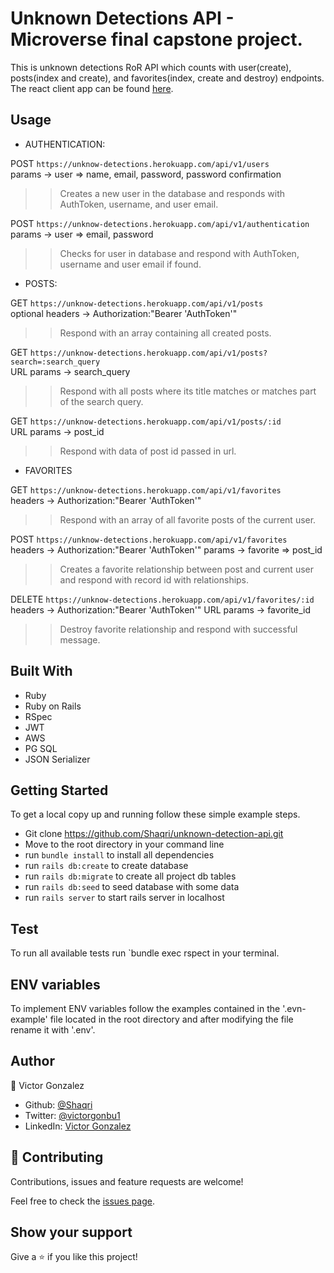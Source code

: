 # Unknown Detections API - Microverse final capstone project.

This is unknown detections RoR API which counts with user(create), posts(index and create), and favorites(index, create and destroy) endpoints. The react client app can be found [here](https://github.com/Shaqri/unknown-detection-client).

## Usage

- AUTHENTICATION:  

POST `https://unknow-detections.herokuapp.com/api/v1/users`  
params -> user => name, email, password, password confirmation
>> Creates a new user in the database and responds with AuthToken, username, and user email.  

POST `https://unknow-detections.herokuapp.com/api/v1/authentication`    
params -> user => email, password  
>> Checks for user in database and respond with AuthToken, username and user email if found.  

- POSTS:    

GET `https://unknow-detections.herokuapp.com/api/v1/posts`  
optional headers -> Authorization:"Bearer 'AuthToken'"
>> Respond with an array containing all created posts.  

GET `https://unknow-detections.herokuapp.com/api/v1/posts?search=:search_query`  
URL params -> search_query
>> Respond with all posts where its title matches or matches part of the search query.    

GET `https://unknow-detections.herokuapp.com/api/v1/posts/:id`  
URL params -> post_id
>> Respond with data of post id passed in url.  

- FAVORITES

GET `https://unknow-detections.herokuapp.com/api/v1/favorites`  
headers -> Authorization:"Bearer 'AuthToken'"
>> Respond with an array of all favorite posts of the current user.  

POST `https://unknow-detections.herokuapp.com/api/v1/favorites`  
headers -> Authorization:"Bearer 'AuthToken'"
params -> favorite => post_id
>> Creates a favorite relationship between post and current user and respond with record id with relationships.  

DELETE `https://unknow-detections.herokuapp.com/api/v1/favorites/:id`  
headers -> Authorization:"Bearer 'AuthToken'"
URL params -> favorite_id
>> Destroy favorite relationship and respond with successful message.  
## Built With

- Ruby
- Ruby on Rails
- RSpec
- JWT
- AWS
- PG SQL
- JSON Serializer

## Getting Started

To get a local copy up and running follow these simple example steps.

- Git clone https://github.com/Shaqri/unknown-detection-api.git
- Move to the root directory in your command line
- run `bundle install` to install all dependencies
- run `rails db:create` to create database
- run `rails db:migrate` to create all project db tables
- run `rails db:seed` to seed database with some data
- run `rails server` to start rails server in localhost

## Test   

To run all available tests run `bundle exec rspect in your terminal.  

## ENV variables  

To implement ENV variables follow the examples contained in the '.evn-example' file located in the root directory and after modifying the file rename it with '.env'.  

## Author
👤 Victor Gonzalez  
- Github: [@Shaqri](https://github.com/Shaqri)
- Twitter: [@victorgonbu1](https://twitter.com/Victorgonbu1)
- LinkedIn: [Victor Gonzalez](https://www.linkedin.com/in/victor-manuel-gonzalez-buitrago)

## 🤝 Contributing

Contributions, issues and feature requests are welcome!

Feel free to check the [issues page](issues/).

## Show your support

Give a ⭐️ if you like this project!
